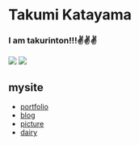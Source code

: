 # Takumi Katayama

### I am takurinton!!!✌️✌️✌️
<img align="top" src="https://github-readme-stats.vercel.app/api?username=takurinton&count_private=true&show_icons=true" />
<img src="https://github-readme-stats.vercel.app/api/top-langs/?username=takurinton" />

## mysite 
- [portfolio](https://takurinton.com)
- [blog](https://blog.takurinton.com)
- [picture](https://photorinton.takurinton.com)
- [dairy](https://dairyreport.takurinton.com/dairy)
